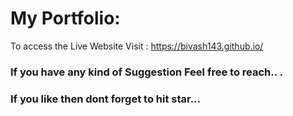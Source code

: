 # My Portfolio: 

To access the Live Website Visit : https://bivash143.github.io/

### If you have any kind of Suggestion Feel free to reach.. .
### If you like then dont forget to hit star...
